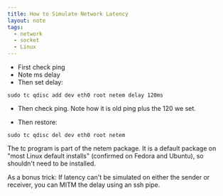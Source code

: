 ```yaml
---
title: How to Simulate Network Latency
layout: note
tags:
  - network
  - socket
  - Linux
---
```


- First check ping
- Note ms delay
- Then set delay:

```
sudo tc qdisc add dev eth0 root netem delay 120ms
```

- Then check ping. Note how it is old ping plus the 120 we set.

- Then restore:

```
sudo tc qdisc del dev eth0 root netem
```

The tc program is part of the netem package.
It is a default package on "most Linux default installs" (confirmed on Fedora and Ubuntu), so shouldn't need to be installed.

As a bonus trick: If latency can't be simulated on either the sender or receiver, you can MITM the delay using an ssh pipe.
